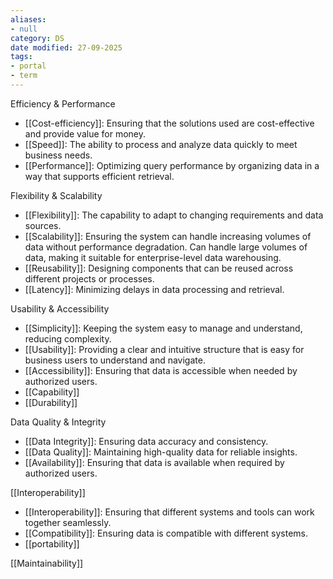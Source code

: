 ```yaml
---
aliases:
- null
category: DS
date modified: 27-09-2025
tags:
- portal
- term
---
```

Efficiency & Performance  
- [[Cost-efficiency]]: Ensuring that the solutions used are cost-effective and provide value for money.  
- [[Speed]]: The ability to process and analyze data quickly to meet business needs.  
- [[Performance]]: Optimizing query performance by organizing data in a way that supports efficient retrieval.

 Flexibility & Scalability  
- [[Flexibility]]: The capability to adapt to changing requirements and data sources.  
- [[Scalability]]: Ensuring the system can handle increasing volumes of data without performance degradation. Can handle large volumes of data, making it suitable for enterprise-level data warehousing.  
- [[Reusability]]: Designing components that can be reused across different projects or processes.  
- [[Latency]]: Minimizing delays in data processing and retrieval.  

 Usability & Accessibility  
- [[Simplicity]]: Keeping the system easy to manage and understand, reducing complexity.  
- [[Usability]]: Providing a clear and intuitive structure that is easy for business users to understand and navigate.  
- [[Accessibility]]: Ensuring that data is accessible when needed by authorized users.
- [[Capability]]
- [[Durability]]

 Data Quality & Integrity  
- [[Data Integrity]]: Ensuring data accuracy and consistency.  
- [[Data Quality]]: Maintaining high-quality data for reliable insights.  
- [[Availability]]: Ensuring that data is available when required by authorized users.  

 [[Interoperability]]  
- [[Interoperability]]: Ensuring that different systems and tools can work together seamlessly.  
- [[Compatibility]]: Ensuring data is compatible with different systems.
- [[portability]]


[[Maintainability]]
